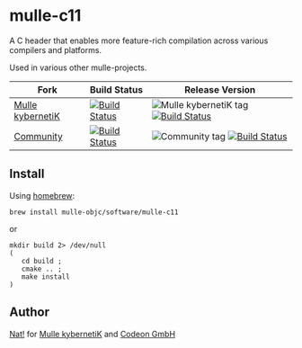 # mulle-c11

A C header that enables more feature-rich compilation across various compilers
and platforms.

Used in various other mulle-projects.


Fork      |  Build Status | Release Version
----------|---------------|-----------------------------------
[Mulle kybernetiK](//github.com/mulle-nat/mulle-c11) | [![Build Status](https://travis-ci.org/mulle-nat/mulle-c11.svg?branch=release)](https://travis-ci.org/mulle-nat/mulle-c11) | ![Mulle kybernetiK tag](https://img.shields.io/github/tag/mulle-nat/mulle-c11.svg) [![Build Status](https://travis-ci.org/mulle-nat/mulle-c11.svg?branch=release)](https://travis-ci.org/mulle-nat/mulle-c11)
[Community](https://github.com/mulle-objc/mulle-c11/tree/release) | [![Build Status](https://travis-ci.org/mulle-objc/mulle-c11.svg)](https://travis-ci.org/mulle-objc/mulle-c11) | ![Community tag](https://img.shields.io/github/tag/mulle-objc/mulle-c11.svg) [![Build Status](https://travis-ci.org/mulle-objc/mulle-c11.svg?branch=release)](https://travis-ci.org/mulle-objc/mulle-c11)


## Install

Using [homebrew](//brew.sh):

```
brew install mulle-objc/software/mulle-c11
```

or

```
mkdir build 2> /dev/null
(
   cd build ;
   cmake .. ;
   make install
)
```


## Author

[Nat!](//www.mulle-kybernetik.com/weblog) for
[Mulle kybernetiK](//www.mulle-kybernetik.com) and
[Codeon GmbH](//www.codeon.de)
